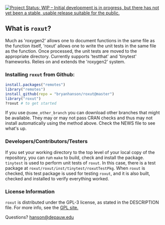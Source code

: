 [![Project Status: WIP – Initial development is in progress, but there has not yet been a stable, usable release suitable for the public.](https://www.repostatus.org/badges/latest/wip.svg)](https://www.repostatus.org/#wip)

## What is `roxut`?

Much as 'roxygen2' allows one to document functions in the same file as the function itself, 'roxut'  allows one to write the unit tests in the same file as the function.  Once processed, the unit tests are moved to the appropriate directory.  Currently supports 'testthat' and 'tinytest' frameworks.  Relies on and extends the 'roxygen2' system.

### Installing `roxut` from Github:

````r
install.packages("remotes")
library("remotes")
install_github(repo = "bryanhanson/roxut@master")
library("roxut")
?roxut # to get started
````

If you use `@some_other_branch` you can download other branches that might be available.  They may or may not pass CRAN checks and thus may not install automatically using the method above.  Check the NEWS file to see what's up.

### Developers/Contributors/Testers

If you set your working directory to the top level of your local copy of the repository, you can run `make` to build, check and install the package.  `tinytest` is used to perform unit tests of `roxut`.  In this case, there is a test package at `roxut/roxut/inst/tinytest/roxutTestPkg`.  When `roxut` is checked, this test package is used for testing `roxut`, and it is also built, checked and installed to verify everything worked.

### License Information

`roxut` is distributed under the GPL-3 license, as stated in the DESCRIPTION file.  For more info, see the [GPL site.](https://gnu.org/licenses/gpl.html)

Questions?  hanson@depauw.edu
